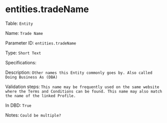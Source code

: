 # entities.tradeName

Table: ```Entity```

Name: ```Trade Name```

Parameter ID: ```entities.tradeName```

Type: ```Short Text```

Specifications: 

Description: ```Other names this Entity commonly goes by. Also called Doing Business As (DBA)```

Validation steps: ```This name may be frequently used on the same website where the Terms and Conditions can be found. This name may also match the name of the linked Profile.```

In DBD: ```True```

Notes: ```Could be multiple?```

